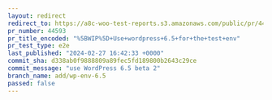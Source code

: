 ```yaml
---
layout: redirect
redirect_to: https://a8c-woo-test-reports.s3.amazonaws.com/public/pr/44593/e2e/index.html
pr_number: 44593
pr_title_encoded: "%5BWIP%5D+Use+wordpress+6.5+for+the+test+env"
pr_test_type: e2e
last_published: "2024-02-27 16:42:33 +0000"
commit_sha: d338ab0f9888809a89fec5fd189800b2643c29ce
commit_message: "use WordPress 6.5 beta 2"
branch_name: add/wp-env-6.5
passed: false
---
```


